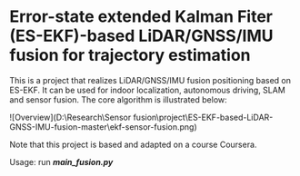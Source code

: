 # Error-state extended Kalman Fiter (ES-EKF)-based LiDAR/GNSS/IMU fusion for trajectory estimation

This is a project that realizes LiDAR/GNSS/IMU fusion positioning based on ES-EKF. It can be used for indoor localization, autonomous driving, SLAM and sensor fusion. The core algorithm is illustrated below:

![Overview](D:\Research\Sensor fusion\project\ES-EKF-based-LiDAR-GNSS-IMU-fusion-master\ekf-sensor-fusion.png)

Note that this project is based and adapted on a course Coursera.

Usage: run _**main_fusion.py**_

